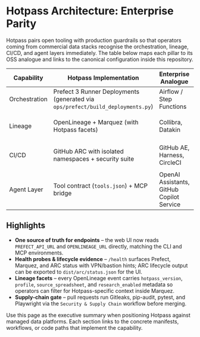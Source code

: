 # Hotpass Architecture: Enterprise Parity

Hotpass pairs open tooling with production guardrails so that operators coming from commercial data stacks recognise the orchestration, lineage, CI/CD, and agent layers immediately. The table below maps each pillar to its OSS analogue and links to the canonical configuration inside this repository.

| Capability        | Hotpass Implementation | Enterprise Analogue | References |
| ----------------- | ---------------------- | ------------------- | ---------- |
| Orchestration     | Prefect 3 Runner Deployments (generated via `ops/prefect/build_deployments.py`) | Airflow / Step Functions | `prefect/deployments/`, `.github/workflows/prefect-deployments.yml` |
| Lineage           | OpenLineage + Marquez (with Hotpass facets) | Collibra, Datakin | `apps/data-platform/hotpass/lineage.py`, `apps/web-ui/src/pages/Lineage.tsx`, `deploy/docker/docker-compose.yml` |
| CI/CD             | GitHub ARC with isolated namespaces + security suite | GitHub AE, Harness, CircleCI | `infra/arc/`, `.github/workflows/security-scan.yml`, `ops/arc/verify_runner_lifecycle.py` |
| Agent Layer       | Tool contract (`tools.json`) + MCP bridge | OpenAI Assistants, GitHub Copilot Service | `tools.json`, `apps/web-ui/src/agent`, `AGENTS.md`, `mcp_server.yaml` |

## Highlights

- **One source of truth for endpoints** – the web UI now reads `PREFECT_API_URL` and `OPENLINEAGE_URL` directly, matching the CLI and MCP environments.
- **Health probes & lifecycle evidence** – `/health` surfaces Prefect, Marquez, and ARC status with VPN/bastion hints; ARC lifecycle output can be exported to `dist/arc/status.json` for the UI.
- **Lineage facets** – every OpenLineage event carries `hotpass_version`, `profile`, `source_spreadsheet`, and `research_enabled` metadata so operators can filter for Hotpass-specific context inside Marquez.
- **Supply-chain gate** – pull requests run Gitleaks, pip-audit, pytest, and Playwright via the `Security & Supply Chain` workflow before merging.

Use this page as the executive summary when positioning Hotpass against managed data platforms. Each section links to the concrete manifests, workflows, or code paths that implement the capability.
